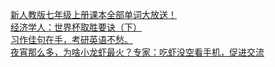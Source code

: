   
[新人教版七年级上册课本全部单词大放送！](http://www.dianyue.me/archives/517/8d0c7q3cttv25gaw/)  
[经济学人：世界杯取胜要诀（下）](http://www.dianyue.me/archives/754/uf275gr018g2gvr7/)  
[习作佳句在手，考研英语不愁。](http://www.dianyue.me/archives/701/04q2n23n975v75ae/)  
[夜宵那么多，为啥小龙虾最火？专家：吃虾没空看手机，促进交流](http://www.dianyue.me/archives/730/218kfe4s737dpdy2/)